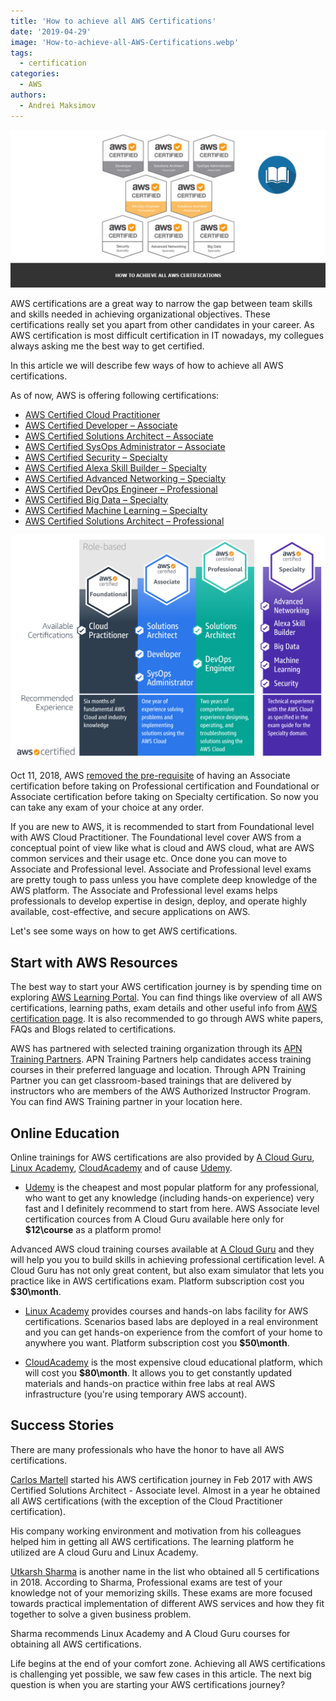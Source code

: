 ```yaml
---
title: 'How to achieve all AWS Certifications'
date: '2019-04-29'
image: 'How-to-achieve-all-AWS-Certifications.webp'
tags:
  - certification
categories:
  - AWS
authors:
  - Andrei Maksimov
---
```


![How to achieve all AWS Certifications](How-to-achieve-all-AWS-Certifications.webp)

AWS certifications are a great way to narrow the gap between team skills and skills needed in achieving organizational objectives. These certifications really set you apart from other candidates in your career. As AWS certification is most difficult certification in IT nowadays, my collegues always asking me the best way to get certified.

In this article we will describe few ways of how to achieve all AWS certifications.

As of now, AWS is offering following certifications:

- [AWS Certified Cloud Practitioner](https://aws.amazon.com/certification/certified-cloud-practitioner/)
- [AWS Certified Developer – Associate](https://aws.amazon.com/certification/certified-developer-associate/)
- [AWS Certified Solutions Architect – Associate](https://aws.amazon.com/certification/certified-solutions-architect-associate/)
- [AWS Certified SysOps Administrator – Associate](https://aws.amazon.com/certification/certified-sysops-admin-associate/)
- [AWS Certified Security – Specialty](https://aws.amazon.com/certification/certified-security-specialty/)
- [AWS Certified Alexa Skill Builder – Specialty](https://aws.amazon.com/certification/certified-alexa-skill-builder-specialty/)
- [AWS Certified Advanced Networking – Specialty](https://aws.amazon.com/certification/certified-advanced-networking-specialty/)
- [AWS Certified DevOps Engineer – Professional](https://aws.amazon.com/certification/certified-devops-engineer-professional/)
- [AWS Certified Big Data – Specialty](https://aws.amazon.com/certification/certified-big-data-specialty/)
- [AWS Certified Machine Learning – Specialty](https://aws.amazon.com/certification/certified-machine-learning-specialty/)
- [AWS Certified Solutions Architect – Professional](https://aws.amazon.com/certification/certified-solutions-architect-professional/)

![AWS Certification Roadmap](AWS-Cert-Roadmap-v10.2.webp)

Oct 11, 2018, AWS [removed the pre-requisite](https://aws.amazon.com/about-aws/whats-new/2018/10/announcing-more-flexibility-for-aws-certification-exams/) of having an Associate certification before taking on Professional certification and Foundational or Associate certification before taking on Specialty certification. So now you can take any exam of your choice at any order.

If you are new to AWS, it is recommended to start from Foundational level with AWS Cloud Practitioner. The Foundational level cover AWS from a conceptual point of view like what is cloud and AWS cloud, what are AWS common services and their usage etc. Once done you can move to Associate and Professional level. Associate and Professional level exams are pretty tough to pass unless you have complete deep knowledge of the AWS platform. The Associate and Professional level exams helps professionals to develop expertise in design, deploy, and operate highly available, cost-effective, and secure applications on AWS.

Let's see some ways on how to get AWS certifications.

## Start with AWS Resources

The best way to start your AWS certification journey is by spending time on exploring [AWS Learning Portal](https://aws.amazon.com/getting-started/). You can find things like overview of all AWS certifications, learning paths, exam details and other useful info from [AWS certification page](https://aws.amazon.com/certification/). It is also recommended to go through AWS white papers, FAQs and Blogs related to certifications.

AWS has partnered with selected training organization through its [APN Training Partners](https://aws.amazon.com/partners/aws-training-partners/). APN Training Partners help candidates access training courses in their preferred language and location. Through APN Training Partner you can get classroom-based trainings that are delivered by instructors who are members of the AWS Authorized Instructor Program. You can find AWS Training partner in your location here.

## Online Education

Online trainings for AWS certifications are also provided by [A Cloud Guru](https://acloud.guru/courses?vendors=aws), [Linux Academy](https://linuxacademy.com/amazon-web-services/courses), [CloudAcademy](https://cloudacademy.com/library/amazon-web-services/) and of cause [Udemy](https://click.linksynergy.com/deeplink?id=sp4muCDZMoA&mid=39197&murl=https%3A%2F%2Fwww.udemy.com%2F&u1=How-to-achieve-all-AWS-Certifications).

- [Udemy](https://click.linksynergy.com/deeplink?id=sp4muCDZMoA&mid=39197&murl=https%3A%2F%2Fwww.udemy.com%2Fcourses%2Fsearch%2F%3Fq%3Daws%2520certified%26src%3Dsac%26kw%3Daws&u1=How-to-achieve-all-AWS-Certifications) is the cheapest and most popular platform for any professional, who want to get any knowledge (including hands-on experience) very fast and I definitely recommend to start from here. AWS Associate level certification cources from A Cloud Guru available here only for **\$12\course** as a platform promo!

Advanced AWS cloud training courses available at [A Cloud Guru](https://acloud.guru/courses?vendors=aws) and they will help you you to build skills in achieving professional certification level. A Cloud Guru has not only great content, but also exam simulator that lets you practice like in AWS certifications exam. Platform subscription cost you **\$30\month**.

- [Linux Academy](https://linuxacademy.com/amazon-web-services/courses) provides courses and hands-on labs facility for AWS certifications. Scenarios based labs are deployed in a real environment and you can get hands-on experience from the comfort of your home to anywhere you want. Platform subscription cost you **\$50\month**.

- [CloudAcademy](https://cloudacademy.com/library/amazon-web-services/) is the most expensive cloud educational platform, which will cost you **\$80\month**. It allows you to get constantly updated materials and hands-on practice within free labs at real AWS infrastructure (you're using temporary AWS account).

## Success Stories

There are many professionals who have the honor to have all AWS certifications.

[Carlos Martell](https://www.cloudreach.com/blog/how-i-became-fully-certified-on-aws/) started his AWS certification journey in Feb 2017 with AWS Certified Solutions Architect - Associate level. Almost in a year he obtained all AWS certifications (with the exception of the Cloud Practitioner certification).

His company working environment and motivation from his colleagues helped him in getting all AWS certifications. The learning platform he utilized are A cloud Guru and Linux Academy.

[Utkarsh Sharma](https://medium.com/@utkarshdevops/hurray-achieved-all-5-aws-certifications-65649e113b64) is another name in the list who obtained all 5 certifications in 2018. According to Sharma, Professional exams are test of your knowledge not of your memorizing skills. These exams are more focused towards practical implementation of different AWS services and how they fit together to solve a given business problem.

Sharma recommends Linux Academy and A Cloud Guru courses for obtaining all AWS certifications.

Life begins at the end of your comfort zone. Achieving all AWS certifications is challenging yet possible, we saw few cases in this article. The next big question is when you are starting your AWS certifications journey?
